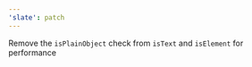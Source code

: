 ```yaml
---
'slate': patch
---
```


Remove the `isPlainObject` check from `isText` and `isElement` for performance
